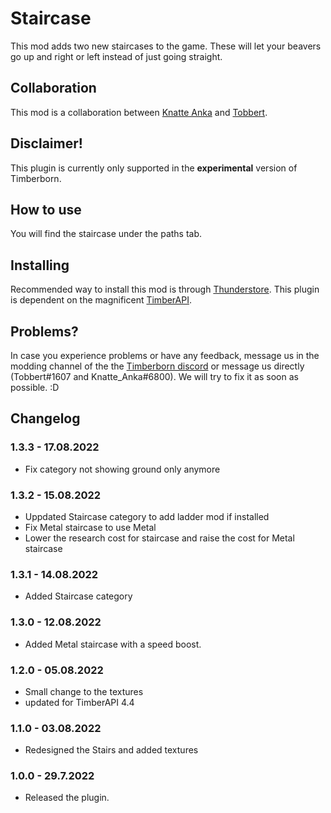 # Staircase

This mod adds two new staircases to the game. These will let your beavers go up and right or left instead of just going straight.

## Collaboration

This mod is a collaboration between [Knatte Anka](https://github.com/KnatteAnka) and [Tobbert](https://github.com/TobbyTheBobby).

## Disclaimer!

This plugin is currently only supported in the **experimental** version of Timberborn.

## How to use

You will find the staircase under the paths tab. 

## Installing

Recommended way to install this mod is through [Thunderstore](https://timberborn.thunderstore.io/). This plugin is dependent on the magnificent [TimberAPI](https://github.com/Timberborn-Modding-Central/TimberAPI).

## Problems?

In case you experience problems or have any feedback, message us in the modding channel of the the [Timberborn discord](https://discord.gg/mfbBF4cWpX) or message us directly (Tobbert#1607 and Knatte_Anka#6800). We will try to fix it as soon as possible. :D

## Changelog
### 1.3.3 - 17.08.2022
- Fix category not showing ground only anymore

### 1.3.2 - 15.08.2022
- Uppdated Staircase category to add ladder mod if installed
- Fix Metal staircase to use Metal
- Lower the research cost for staircase and raise the cost for Metal staircase  

### 1.3.1 - 14.08.2022
- Added Staircase category


### 1.3.0 - 12.08.2022
- Added Metal staircase with a speed boost.

### 1.2.0 - 05.08.2022
- Small change to the textures
- updated for TimberAPI 4.4

### 1.1.0 - 03.08.2022
- Redesigned the Stairs and added textures

### 1.0.0 - 29.7.2022

- Released the plugin.
